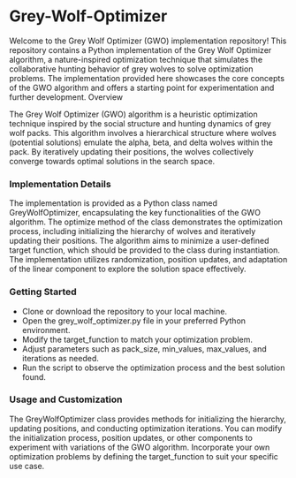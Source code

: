 # Grey-Wolf-Optimizer

Welcome to the Grey Wolf Optimizer (GWO) implementation repository! This repository contains a Python implementation of the Grey Wolf Optimizer algorithm, a nature-inspired optimization technique that simulates the collaborative hunting behavior of grey wolves to solve optimization problems. The implementation provided here showcases the core concepts of the GWO algorithm and offers a starting point for experimentation and further development.
Overview

The Grey Wolf Optimizer (GWO) algorithm is a heuristic optimization technique inspired by the social structure and hunting dynamics of grey wolf packs. This algorithm involves a hierarchical structure where wolves (potential solutions) emulate the alpha, beta, and delta wolves within the pack. By iteratively updating their positions, the wolves collectively converge towards optimal solutions in the search space.
### Implementation Details

The implementation is provided as a Python class named GreyWolfOptimizer, encapsulating the key functionalities of the GWO algorithm.
The optimize method of the class demonstrates the optimization process, including initializing the hierarchy of wolves and iteratively updating their positions.
The algorithm aims to minimize a user-defined target function, which should be provided to the class during instantiation.
The implementation utilizes randomization, position updates, and adaptation of the linear component to explore the solution space effectively.

### Getting Started

- Clone or download the repository to your local machine.
- Open the grey_wolf_optimizer.py file in your preferred Python environment.
- Modify the target_function to match your optimization problem.
- Adjust parameters such as pack_size, min_values, max_values, and iterations as needed.
- Run the script to observe the optimization process and the best solution found.

### Usage and Customization

The GreyWolfOptimizer class provides methods for initializing the hierarchy, updating positions, and conducting optimization iterations.
You can modify the initialization process, position updates, or other components to experiment with variations of the GWO algorithm.
Incorporate your own optimization problems by defining the target_function to suit your specific use case.
